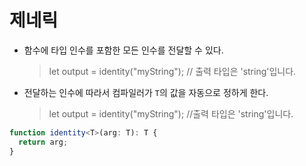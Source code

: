 # 제네릭

- 함수에 타입 인수를 포함한 모든 인수를 전달할 수 있다.
  > let output = identity<string>("myString"); // 출력 타입은 'string'입니다.
- 전달하는 인수에 따라서 컴파일러가 `T`의 값을 자동으로 정하게 한다.
  > let output = identity("myString"); //출력 타입은 'string'입니다.

```typescript
function identity<T>(arg: T): T {
  return arg;
}
```
